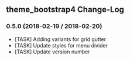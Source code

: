 ## theme_bootstrap4 Change-Log

### 0.5.0 (2018-02-19 / 2018-02-20)

*   [TASK] Adding variants for grid gutter
*   [TASK] Update styles for menu divider
*   [TASK] Update version number
